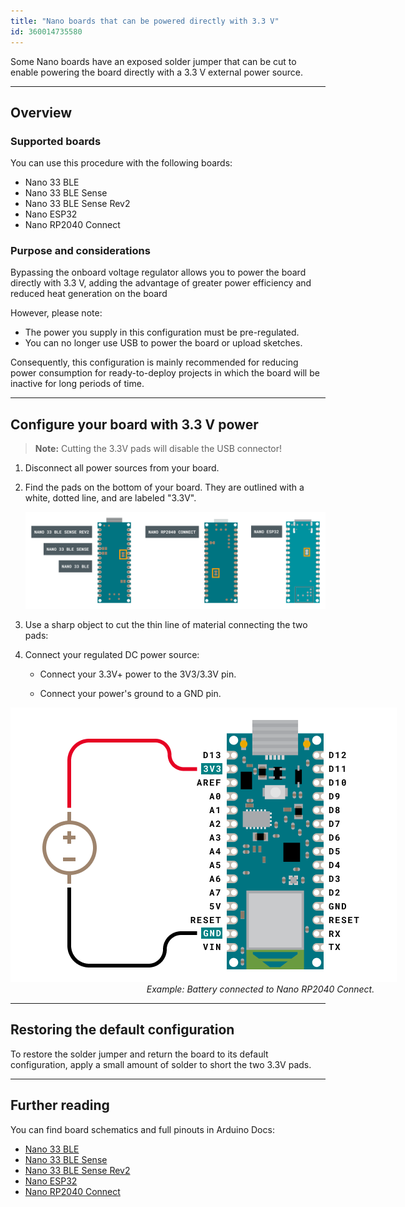 ```yaml
---
title: "Nano boards that can be powered directly with 3.3 V"
id: 360014735580
---
```


Some Nano boards have an exposed solder jumper that can be cut to enable powering the board directly with a 3.3 V external power source.

---

## Overview

### Supported boards

You can use this procedure with the following boards:

* Nano 33 BLE
* Nano 33 BLE Sense
* Nano 33 BLE Sense Rev2
* Nano ESP32
* Nano RP2040 Connect

### Purpose and considerations

Bypassing the onboard voltage regulator allows you to power the board directly with 3.3 V, adding the advantage of greater power efficiency and reduced heat generation on the board

However, please note:

* The power you supply in this configuration must be pre-regulated.
* You can no longer use USB to power the board or upload sketches.

Consequently, this configuration is mainly recommended for reducing power consumption for ready-to-deploy projects in which the board will be inactive for long periods of time.

---

## Configure your board with 3.3 V power

> **Note:** Cutting the 3.3V pads will disable the USB connector!

1. Disconnect all power sources from your board.

2. Find the pads on the bottom of your board. They are outlined with a white, dotted line, and are labeled "3.3V".

   ![The 3.3 V pads on different Arduino boards.](img/3.3V-pads-position.png)

3. Use a sharp object to cut the thin line of material connecting the two pads:

4. Connect your regulated DC power source:

   * Connect your 3.3V+ power to the 3V3/3.3V pin.

   * Connect your power's ground to a GND pin.

<figure style="width: 800px; margin: 0;">
    <img src="img/direct-power-connections.png" alt="Circuit Diagram. UNO and Nano connected with digital and power pins.">
    <figcaption style="text-align: center; font-style: italic;">Example: Battery connected to Nano RP2040 Connect.</figcaption>
</figure>

---

## Restoring the default configuration

To restore the solder jumper and return the board to its default configuration, apply a small amount of solder to short the two 3.3V pads.

---

## Further reading

You can find board schematics and full pinouts in Arduino Docs:

* [Nano 33 BLE](https://docs.arduino.cc/hardware/nano-33-ble)
* [Nano 33 BLE Sense](https://docs.arduino.cc/hardware/nano-33-ble-sense)
* [Nano 33 BLE Sense Rev2](https://docs.arduino.cc/hardware/nano-33-ble-sense-rev2)
* [Nano ESP32](https://docs.arduino.cc/hardware/nano-esp32)
* [Nano RP2040 Connect](https://docs.arduino.cc/hardware/nano-rp2040-connect)
